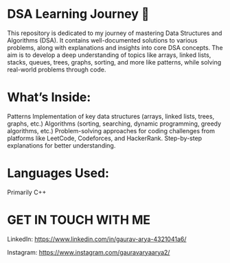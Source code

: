 # DSA Learning Journey 🚀
This repository is dedicated to my journey of mastering Data Structures and Algorithms (DSA). It contains well-documented solutions to various problems, along with explanations and insights into core DSA concepts. The aim is to develop a deep understanding of topics like arrays, linked lists, stacks, queues, trees, graphs, sorting, and more like patterns, while solving real-world problems through code.

# What’s Inside:
Patterns
Implementation of key data structures (arrays, linked lists, trees, graphs, etc.)
Algorithms (sorting, searching, dynamic programming, greedy algorithms, etc.)
Problem-solving approaches for coding challenges from platforms like LeetCode, Codeforces, and HackerRank.
Step-by-step explanations for better understanding.

# Languages Used:
Primarily C++

# GET IN TOUCH WITH ME
LinkedIn: https://www.linkedin.com/in/gaurav-arya-4321041a6/

Instagram: https://www.instagram.com/gauravaryaarya2/
